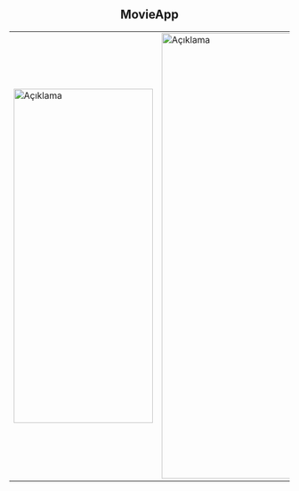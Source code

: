 <h2 align="center">MovieApp</h3>

<table>
  <tr>
    <td>
      <img src="https://gitlab.com/emir-kaya/movieapp/-/raw/main/assets/MovieDetailScreen.gif?ref_type=heads" alt="Açıklama" height="600" width="250">
    </td>
    <td>
      <img src="https://gitlab.com/emir-kaya/movieapp/-/raw/main/assets/ActorDetailScreen.gif?ref_type=heads" alt="Açıklama" height="800" width="300">
    </td>
  </tr>
</table>


